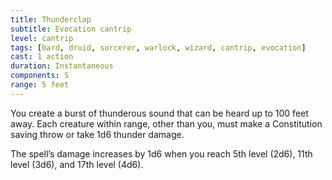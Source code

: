 ```yaml
---
title: Thunderclap
subtitle: Evocation cantrip
level: cantrip
tags: [bard, druid, sorcerer, warlock, wizard, cantrip, evocation]
cast: 1 action
duration: Instantaneous
components: S
range: 5 feet
---
```

You create a burst of thunderous sound that can be heard up to 100 feet away. Each creature within range, other than you, must make a Constitution saving throw or take 1d6 thunder damage.

The spell’s damage increases by 1d6 when you reach 5th level (2d6), 11th level (3d6), and 17th level (4d6).